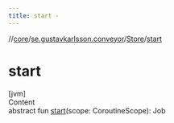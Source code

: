 ```yaml
---
title: start -
---
```

//[core](../../index.md)/[se.gustavkarlsson.conveyor](../index.md)/[Store](index.md)/[start](start.md)



# start  
[jvm]  
Content  
abstract fun [start](start.md)(scope: CoroutineScope): Job  



